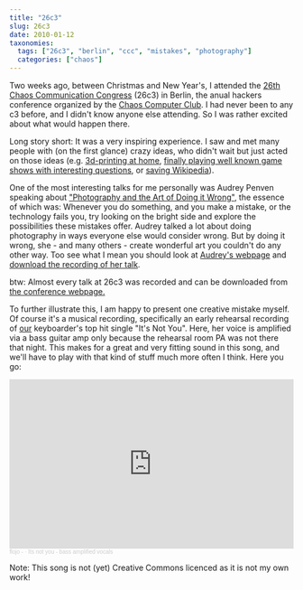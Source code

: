 ```yaml
---
title: "26c3"
slug: 26c3
date: 2010-01-12
taxonomies:
  tags: ["26c3", "berlin", "ccc", "mistakes", "photography"]
  categories: ["chaos"]
---
```


Two weeks ago, between Christmas and New Year's, I attended the <a title="26c3.de" href="http://www.26c3.de/">26th Chaos Communication Congress</a> (26c3) in Berlin, the anual hackers conference organized by the <a title="CCC e.V." href="http://www.ccc.dd">Chaos Computer Club</a>. I had never been to any c3 before, and I didn't know anyone else attending. So I was rather excited about what would happen there.

Long story short: It was a very inspiring experience. I saw and met many people with (on the first glance) crazy ideas, who didn't wait but just acted on those ideas (e.g. <a href="http://events.ccc.de/congress/2009/Fahrplan/events/3637.en.html">3d-printing at home</a>, <a href="http://events.ccc.de/congress/2009/Fahrplan/events/3550.en.html">finally playing well known game shows with interesting questions</a>, or <a href="http://scytale.name/blog/2009/11/jedem-seine-wikipedia">saving Wikipedia</a>).

One of the most interesting talks for me personally was Audrey Penven speaking about <a href="http://events.ccc.de/congress/2009/Fahrplan/events/3579.en.html">"Photography and the Art of Doing it Wrong"</a>, the essence of which was: Whenever you do something, and you make a mistake, or the technology fails you, try looking on the bright side and explore the possibilities these mistakes offer. Audrey talked a lot about doing photography in ways everyone else would consider wrong. But by doing it wrong, she - and many others - create wonderful art you couldn't do any other way. Too see what I mean you should look at <a href="http://www.audreypenven.net/">Audrey's webpage</a> and <a href="http://mirror.fem-net.de/CCC/26C3/mp4/26c3-3579-en-photography_and_the_art_of_doing_it_wrong.mp4">download the recording of her talk</a>.

btw: Almost every talk at 26c3 was recorded and can be downloaded from <a href="https://events.ccc.de/congress/2009/wiki/Conference_Recordings">the conference webpage.</a>

To further illustrate this, I am happy to present one creative mistake myself. Of course it's a musical recording, specifically an early rehearsal recording of <a href="http://www.theuplifters.de">our</a> keyboarder's top hit single "It's Not You". Here, her voice is amplified via a bass guitar amp only because the rehearsal room PA was not there that night. This makes for a great and very fitting sound in this song, and we'll have to play with that kind of stuff much more often I think. Here you go:

<iframe width="100%" height="300" scrolling="no" frameborder="no" allow="autoplay" src="https://w.soundcloud.com/player/?url=https%3A//api.soundcloud.com/tracks/1329665&color=%23ff5500&auto_play=false&hide_related=false&show_comments=true&show_user=true&show_reposts=false&show_teaser=true&visual=true"></iframe><div style="font-size: 10px; color: #cccccc;line-break: anywhere;word-break: normal;overflow: hidden;white-space: nowrap;text-overflow: ellipsis; font-family: Interstate,Lucida Grande,Lucida Sans Unicode,Lucida Sans,Garuda,Verdana,Tahoma,sans-serif;font-weight: 100;"><a href="https://soundcloud.com/duckedbones" title="flojo -" target="_blank" style="color: #cccccc; text-decoration: none;">flojo -</a> · <a href="https://soundcloud.com/duckedbones/its-not-you" title="Its not you - bass amplified vocals" target="_blank" style="color: #cccccc; text-decoration: none;">Its not you - bass amplified vocals</a></div>

Note: This song is not (yet) Creative Commons licenced as it is not my own work!
